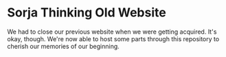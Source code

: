 # Sorja Thinking Old Website

We had to close our previous website when we were getting acquired. It's okay, though. We're now able to host some parts through this repository to cherish our memories of our beginning.
